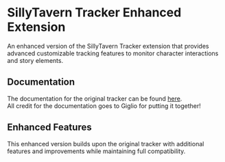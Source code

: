 # SillyTavern Tracker Enhanced Extension

An enhanced version of the SillyTavern Tracker extension that provides advanced customizable tracking features to monitor character interactions and story elements.

## Documentation

The documentation for the original tracker can be found [here](https://github.com/kaldigo/SillyTavern-Tracker/blob/main/docs/Tracker%20Documentation.pdf).  
All credit for the documentation goes to Giglio for putting it together!

## Enhanced Features

This enhanced version builds upon the original tracker with additional features and improvements while maintaining full compatibility.
